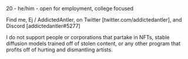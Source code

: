 20 - he/him - open for employment, college focused

Find me, Ej / AddictedAntler, on Twitter [twitter.com/addictedantler], and Discord [addictedantler#5277]

I do not support people or corporations that partake in NFTs, stable diffusion models trained off of stolen content, or any other program that profits off of hurting and dismantling artists.
